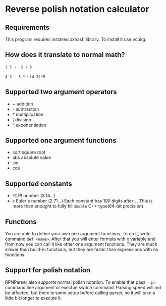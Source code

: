 # Reverse polish notation calculator

## Requirements
This program requires installed xxhash library. To install it use vcpkg.

## How does it translate to normal math?

`2 5 +` - `2 + 5`

`4 3 - 5 *` - `(4-3)*5`

## Supported two argument operators
 - \+ addition
 - \- subtraction
 - \* multiplication
 - \\ division
 - ^ exponentiation
 
## Supported one argument functions
 - sqrt square root
 - abs absolute value
 - sin
 - cos

## Supported constants
 - `PI` PI number (3.14...)
 - `e` Euler's number (2.71...)
 Each constant has 100 digits after `.`. This is more than enought to fully fill `double` C++ type(64-bit precision).
 
## Functions 
You are able to define your own one argument functions. To do it, write command `def <name>`. After that you will enter formula with x variable and from now you can call it like other one argument functions. They are much slower than build-in functions, but they are faster than expressions with no functions.  
 
## Support for polish notation
RPNParser also supports normal polish notation. To enable that pass `--pn` command line argument or exectue switch command. Parsing speed will not be affected, but there is some setup before calling parser, so it will take a little bit longer to execute it. 